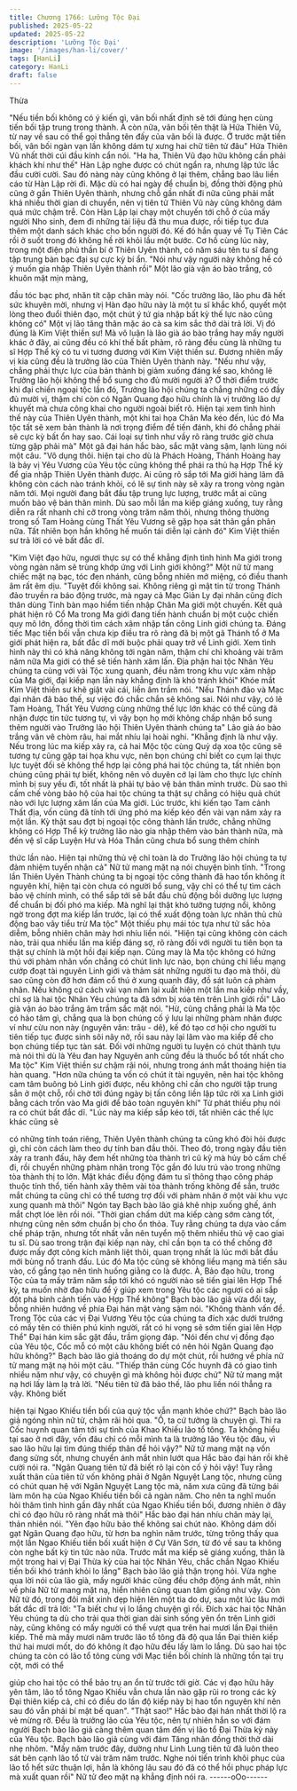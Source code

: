 ```yaml
---
title: Chương 1766: Lưỡng Tộc Đại
published: 2025-05-22
updated: 2025-05-22
description: 'Lưỡng Tộc Đại'
image: '/images/han-li/cover/'
tags: [HanLi]
category: HanLi
draft: false
---
```


Thừa

"Nếu tiền bối không có ý kiến gì, vãn bối nhất định sẽ tới đúng hẹn
cùng tiến bối tập trung trong thành. À còn nữa, vãn bối tên thật là
Hứa Thiên Vũ, từ nay về sau có thể gọi thẳng tên đấy của vãn bối
là được. Ở trước mặt tiền bối, vãn bối ngàn vạn lần không dám tự
xưng hai chữ tiên tử đâu" Hứa Thiên Vũ nhất thời cúi đầu kính
cẩn nói.
"Ha ha, Thiên Vũ đạo hữu không cần phải khách khí như thế" Hàn
Lập nghe được có chút ngẩn ra, nhưng lập tức lắc đầu cười cười.
Sau đó nàng này cũng không ở lại thêm, chẳng bao lâu liền cáo
từ Hàn Lập rời đi.
Mặc dù có hai ngày để chuẩn bị, đồng thời động phủ cũng ở gần
Thiên Uyên thành, nhưng chỗ gần nhất đi nữa cũng phải mất khá
nhiều thời gian di chuyển, nên vị tiên tử Thiên Vũ này cũng không
dám quá mức chậm trễ.
Còn Hàn Lập lại chạy một chuyến tới chỗ ở của mấy người Nho
sinh, đem đi những tài liệu đã thu mua được, rồi tiếp tục đưa
thêm một danh sách khác cho bốn người đó.
Kế đó hắn quay về Tụ Tiên Các rồi ở suốt trong đó không hề rời
khỏi lầu một bước.
Cơ hồ cùng lúc này, trong một điện phủ thần bí ở Thiên Uyên
thành, có năm sáu tên tu sĩ đang tập trung bàn bạc đại sự cực kỳ
bí ẩn.
"Nói như vậy người này không hề có ý muốn gia nhập Thiên Uyên
thành rồi" Một lão già vận áo bào trắng, có khuôn mặt mịn màng,

đầu tóc bạc phơ, nhăn tít cặp chân mày nói.
"Cốc trưởng lão, lão phu đã hết sức khuyên mời, nhưng vị Hàn
đạo hữu này là một tu sĩ khắc khổ, quyết một lòng theo đuổi thiên
đạo, một chút ý tứ gia nhập bất kỳ thế lực nào cũng không có"
Một vị lão tăng thân mặc áo cà sa kim sắc thở dài trả lời.
Vị đó đúng là Kim Việt thiền sư!
Mà vô luận là lão già áo bào trắng hay mấy người khác ở đây, ai
cũng đều có khí thế bất phàm, rõ ràng đều cùng là những tu sĩ
Hợp Thể kỳ có tu vi tương đương với Kim Việt thiền sư.
Đương nhiên mấy vị kia cũng đều là trưởng lão của Thiên Uyên
thành này.
"Nếu như vậy, chẳng phải thực lực của bản thành bị giảm xuống
đáng kể sao, không lẽ Trưởng lão hội không thể bổ sung cho đủ
mười người à? Ở thời điểm trước khi đại chiến ngoại tộc lần đó,
Trưởng lão hội chúng ta chẳng những có đầy đủ mười vị, thậm chí
còn có Ngân Quang đạo hữu chính là vị trưởng lão dự khuyết mà
chưa công khai cho người ngoài biết rõ. Hiện tại xem tình hình thế
này của Thiên Uyên thành, một khi tai họa Chân Ma kéo đến, lúc
đó Ma tộc tất sẽ xem bản thành là nơi trọng điểm để tiến đánh, khi
đó chẳng phải sẽ cực kỳ bất ổn hay sao. Cái loại sự tình như vầy
rõ ràng trước giờ chưa từng gặp phải mà" Một gã đại hán hắc
bào, sắc mặt vàng sậm, lạnh lùng nói một câu.
"Vô dụng thôi. hiện tại cho dù là Phách Hoàng, Thánh Hoàng hay
là bảy vị Yêu Vương của Yêu tộc cũng không thể phái ra thủ hạ
Hợp Thể kỳ để gia nhập Thiên Uyên thành được. Ai cũng rõ sắp
tới Ma giới hàng lâm đã không còn cách nào tránh khỏi, có lẽ sự
tình này sẽ xãy ra trong vòng ngàn năm tới. Mọi người đang bắt
đầu tập trung lực lượng, trước mắt ai cũng muốn bảo vệ bản thân
mình. Dù sao mỗi lần ma kiếp giáng xuống, tuy rằng diễn ra rất
nhanh chỉ cỡ trong vòng trăm năm thôi, nhưng thông thường trong
số Tam Hoàng cùng Thất Yêu Vương sẽ gặp họa sát thân gần
phân nữa. Tất nhiên bọn hắn không hế muốn tái diễn lại cảnh đó"
Kim Việt thiền sư trả lời có vẻ bất đắc dĩ.

"Kim Việt đạo hữu, ngươi thực sự có thể khẳng định tình hình Ma
giới trong vòng ngàn năm sẽ trùng khớp ứng với Linh giới không?"
Một nữ tử mang chiếc mặt nạ bạc, tóc đen nhánh, cũng bỗng
nhiên mở miệng, có điều thanh âm rất êm dịu.
"Tuyệt đối không sai. Không riêng gì mật tin từ trong Thánh đảo
truyền ra báo động trước, mà ngay cả Mạc Giản Ly đại nhân cũng
đích thân dùng Tinh bàn mạo hiểm tiến nhập Chân Ma giới một
chuyến. Kết quả phát hiện rõ Cổ Ma trong Ma giới đang tiến hành
chuẩn bị một cuộc chiến quy mô lớn, đồng thời tìm cách xâm
nhập tấn công Linh giới chúng ta. Đáng tiếc Mạc tiền bối vẫn chưa
kịp điều tra rõ ràng đã bị một gã Thánh tổ ở Ma giới phát hiện ra,
bất đắc dĩ mới buộc phải quay trở về Linh giới. Xem tình hình này
thì có khả năng không tới ngàn năm, thậm chí chỉ khoảng vài trăm
năm nữa Ma giới có thể sẽ tiến hành xâm lấn. Địa phận hai tộc
Nhân Yêu chúng ta cùng với vài Tộc xung quanh, đều nằm trong
khu vực xâm nhập của Ma giới, đại kiếp nạn lần này khẳng định là
khó tránh khỏi" Khóe mắt Kim Việt thiền sư khẽ giật vài cái, liền
âm trầm nói.
"Nếu Thánh đảo và Mạc đại nhân đã bảo thế, sự việc đó chắc
chắn sẽ không sai. Nói như vậy, có lẽ Tam Hoàng, Thất Yêu
Vương cùng những thế lực lớn khác có thể cũng đã nhận được tin
tức tương tự, vì vậy bọn họ mới không chấp nhận bổ sung thêm
người vào Trưởng lão hội Thiên Uyên thành chúng ta" Lão già áo
bào trắng vân vê chòm râu, hai mắt nhíu lại hoài nghi.
"Khẳng định là như vậy. Nếu trong lúc ma kiếp xảy ra, cả hai Mộc
tộc cùng Quỷ dạ xoa tộc cũng sẽ tương tự cũng gặp tai họa khu
vực, nên bọn chúng chỉ biết co cụm lại thực lực tuyệt đối sẽ không
thể hợp lại công phá hai tộc chúng ta, tất nhiên bọn chúng cũng
phải tự biết, không nên vô duyên cớ lại làm cho thực lực chính
mình bị suy yếu đi, tốt nhất là phải tự bảo vệ bản thân mình trước.
Dù sao thì cấm chế vòng bảo hộ của hai tộc chúng ta thật sự
chẳng có hiệu quả chút nào với lực lượng xâm lấn của Ma giới.
Lúc trước, khi kiến tạo Tam cảnh Thất địa, vốn cũng đã tính tới
ứng phó ma kiếp kéo đến vài vạn năm xảy ra một lần. Kỳ thật sau
đợt bị ngoại tộc công thành lần trước, chẳng những không có Hợp
Thể kỳ trưởng lão nào gia nhập thêm vào bản thành nữa, mà đến
vệ sĩ cấp Luyện Hư và Hóa Thần cũng chưa bổ sung thêm chính

thức lần nào. Hiện tại những thủ vệ chỉ toàn là do Trưởng lão hội
chúng ta tự đảm nhiệm tuyển nhận cả" Nữ tử mang mặt nạ nói
chuyện bình tĩnh.
"Trong lần Thiên Uyên Thành chúng ta bị ngoại tộc công thành đã
hao tổn không ít nguyên khí, hiện tại còn chưa có người bổ sung,
vậy chỉ có thể tự tìm cách bảo vệ chính mình, có thể sắp tới sẽ
bắt đầu chủ động bồi dưỡng lực lượng để chuẩn bị đối phó ma
kiếp. Mà nghĩ lại thật khó tưởng tượng nổi, không ngờ trong đợt
ma kiếp lần trước, lại có thể xuất động toàn lực nhân thủ chủ
động bao vây tiểu trừ Ma tộc" Một thiếu phụ mái tóc tựa như tử
sắc hỏa diễm, bỗng nhiên chân mày hơi nhíu liền nói.
"Hiện tại cũng không còn cách nào, trải qua nhiều lần ma kiếp
đáng sợ, rõ ràng đối với người tu tiên bọn ta thật sự chính là một
hồi đại kiếp nạn. Cũng may là Ma tộc không có hứng thú với
phàm nhân vốn chẳng có chút linh lực nào, bọn chúng chỉ liều
mạng cướp đoạt tài nguyên Linh giới và thảm sát những người tu
đạo mà thôi, dù sao cũng còn đỡ hơn đám cổ thú ở xung quanh
đây, đồ sát luôn cả phàm nhân. Nếu không cứ cách vài vạn năm
lại xuất hiện một lần ma kiếp như vầy, chỉ sợ là hai tộc Nhân Yêu
chúng ta đã sớm bị xóa tên trên Linh giới rồi" Lão già vận áo bào
trắng âm trầm sắc mặt nói.
"Hừ, cũng chẳng phải là Ma tộc có hảo tâm gì, chẳng qua là bọn
chúng cố ý lưu lại những phàm nhân được ví như cừu non này
(nguyên văn: trâu - dê), kế đó tạo cơ hội cho người tu tiên tiếp tục
được sinh sôi nãy nở, rồi sau này lại lâm vào ma kiếp để cho bọn
chúng tiếp tục tàn sát. Đối với những người tu luyện có chút thành
tựu mà nói thì dù là Yêu đan hay Nguyên anh cũng đều là thuốc
bổ tốt nhất cho Ma tộc" Kim Việt thiền sư chậm rãi nói, nhưng
trong ánh mắt thoáng hiện tia hàn quang.
"Hơn nữa chúng ta vốn có chút ít tài nguyên, nên hai tộc không
cam tâm buông bỏ Linh giới được, nếu không chỉ cần cho người
tập trung sẳn ở một chỗ, rồi chờ tới đúng ngày bị tấn công liền lập
tức rời xa Linh giới bằng cách trốn vào Ma giới để bảo toàn
nguyên khí" Tử phát thiếu phụ nói ra có chút bất đắc dĩ.
"Lúc này ma kiếp sắp kéo tới, tất nhiên các thế lực khác cũng sẽ

có những tính toán riêng, Thiên Uyên thành chúng ta cũng khó đòi
hỏi được gì, chỉ còn cách làm theo dự tính ban đầu thôi. Theo đó,
trong ngày đầu tiên xảy ra tranh đấu, hãy đem hết những tòa
thành trì cũ kỹ mà hủy bỏ cấm chế đi, rồi chuyển những phàm
nhân trong Tộc gần đó lưu trú vào trong những tòa thành thị to
lớn. Mặt khác điều động đám tu sĩ thông thạo công pháp thuộc
tính thổ, tiến hành xây thêm vài tòa thành trống không để sẳn,
trước mắt chúng ta cũng chỉ có thể tương trợ đối với phàm nhân ở
một vài khu vực xung quanh mà thôi" Ngón tay Bạch bào lão giả
khẽ nhịp xuống ghế, ánh mắt chợt lóe lên rồi nói.
"Thời gian chấm dứt ma kiếp càng sớm càng tốt, nhưng cũng nên
sớm chuẩn bị cho ổn thỏa. Tuy rằng chúng ta dựa vào cấm chế
pháp trận, nhưng tốt nhất vẫn nên tuyển mộ thêm nhiều thủ vệ
cao giai tu sĩ. Dù sao trong trận đại kiếp nạn này, chỉ cần bọn ta
có thể chống đỡ được mấy đợt công kích mãnh liệt thôi, quan
trọng nhất là lúc mới bắt đầu mới bùng nổ tranh đấu. Lúc đó Ma
tộc cũng sẽ không liều mạng mà tiến sâu vào, cố gắng tạo nên
tình huống giằng co là được. À, Bảo đạo hữu, trong Tộc của ta
mấy trăm năm sắp tới khó có người nào sẽ tiến giai lên Hợp Thể
kỳ, ta muốn nhờ đạo hữu để ý giúp xem trong Yêu tộc các ngươi
có ai sắp đột phá bình cảnh tiến vào Hợp Thể không" Bạch bào
lão giả vừa đổi tay, bỗng nhiên hướng về phía Đại hán mặt vàng
sậm nói.
"Không thành vấn đề. Trong Tộc của các vị Đại Vương Yêu tộc
của chúng ta đích xác dưới trướng có mấy tên có thiên phú kinh
người, rất có hi vọng sẽ sớm tiến giai lên Hợp Thể" Đại hán kim
sắc gật đầu, trầm giọng đáp.
"Nói đến chư vị đồng đạo của Yêu tộc, Cốc mỗ có một câu không
biết có nên hỏi Ngân Quang đạo hữu không?" Bạch bào lão giả
thoáng do dự một chút, rồi hướng về phía nữ tử mang mặt nạ hỏi
một câu.
"Thiếp thân cùng Cốc huynh đã có giao tình nhiều năm như vậy,
có chuyện gì mà không hỏi được chứ" Nữ tử mang mặt nạ hơi lấy
làm lạ trả lời.
"Nếu tiên tử đã bảo thế, lão phu liền nói thẳng ra vậy. Không biết

hiện tại Ngao Khiếu tiền bối của quý tộc vẫn mạnh khỏe chứ?"
Bạch bào lão giả ngóng nhìn nữ tử, chậm rãi hỏi qua.
"Ồ, ta cứ tưởng là chuyện gì. Thì ra Cốc huynh quan tâm tới sự
tình của Khao Khiếu lão tổ tông. Ta không hiểu tại sao ở nơi đây,
vốn đâu chỉ có mỗi mình ta là trưởng lão Yêu tộc đâu, vì sao lão
hữu lại tìm đúng thiếp thân để hỏi vậy?" Nữ tử mang mặt nạ vốn
đang sửng sốt, nhưng chuyển ánh mắt nhìn lướt qua Hắc bào đại
hán rồi khẽ cười nói ra.
"Ngân Quang tiên tử đã biết rõ lại còn cố ý hỏi vậy! Tuy rằng xuất
thân của tiên tử vốn không phải ở Ngân Nguyệt Lang tộc, nhưng
cũng có chút quan hệ với Ngân Nguyệt Lang tộc mà, năm xưa
cũng đã từng bái làm môn hạ của Ngao Khiếu tiền bối cả ngàn
năm. Cho nên ta nghĩ muốn hỏi thăm tình hình gần đây nhất của
Ngao Khiếu tiền bối, đương nhiên ở đây chỉ có đạo hữu rõ ràng
nhất mà thôi" Hắc bào đại hán nhíu chân mày lại, thản nhiên nói.
"Yên đạo hữu bảo thế không sai chút nào. Không dám dối gạt
Ngân Quang đạo hữu, từ hơn ba nghìn năm trước, từng trông
thấy qua một lần Ngao Khiếu tiền bối xuất hiện ở Cự Vân Sơn, từ
đó về sau ta không còn nghe bất kỳ tin tức nào nữa. Trước mắt
ma kiếp sẽ giáng xuống, thân là một trong hai vị Đại Thừa kỳ của
hai tộc Nhân Yêu, chắc chắn Ngao Khiếu tiền bối khó tránh khỏi
lo lắng" Bạch bào lão giả thận trọng hỏi.
Vừa nghe qua lời nói của lão già, mấy người khác cũng đều chớp
động ánh mắt, nhìn về phía Nữ tử mang mặt nạ, hiển nhiên cũng
quan tâm giống như vậy.
Còn Nữ tử đó, trong đôi mắt xinh đẹp hiện lên một tia do dự, sau
một lúc lâu mới bất đắc dĩ trả lời:
"Ta biết chư vị lo lắng chuyện gì rồi. Đích xác hai tộc Nhân Yêu
chúng ta dù cho trải qua thời gian dài sinh sống yên ổn trên Linh
giới này, cũng không có mấy người có thể vượt qua trên hai mươi
lần Đại thiên kiếp. Thế mà mấy mươi năm trước lão tổ tông đã độ
qua lần Đại thiên kiếp thứ hai mươi mốt, do đó không ít đạo hữu
đều lấy làm lo lắng. Dù sao hai tộc chúng ta còn có lão tổ tông
cùng với Mạc tiền bối chính là những tồn tại trụ cột, mới có thể

giúp cho hai tộc có thể bảo trụ an ổn từ trước tới giờ. Các vị đạo
hữu hãy yên tâm, lão tổ tông Ngao Khiếu vẫn chưa lần nào gặp
rũi ro trong các kỳ Đại thiên kiếp cả, chỉ có điều do lần độ kiếp này
bị hao tổn nguyên khí nên sau đó vẫn phải bí mật bế quan".
"Thật sao!" Hắc bào đại hán nhất thời lộ ra vẻ mừng rỡ.
Đều là trưởng lão của Yêu tộc, nên tự nhiên hắn so với đám
người Bạch bào lão giả càng thêm quan tâm đến vị lão tổ Đại
Thừa kỳ này của Yêu tộc.
Bạch bào lão giả cùng với đám Tăng nhân đồng thời thở dài nhẹ
nhõm.
"Mấy năm trước đây, dường như Linh Lung tiên tử đã luôn theo
sát bên cạnh lão tổ từ vài trăm năm trước. Nghe nói tiến trình khôi
phục của lão tổ hết sức thuận lợi, hẳn là không lâu sau đó đã có
thể hồi phục pháp lực mà xuất quan rồi" Nữ tử đeo mặt nạ khẳng
định nói ra.
------oOo------
